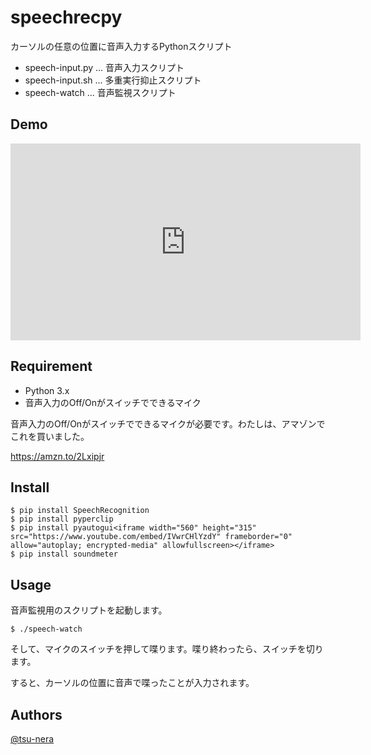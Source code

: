 speechrecpy
===

カーソルの任意の位置に音声入力するPythonスクリプト

- speech-input.py ... 音声入力スクリプト
- speech-input.sh ... 多重実行抑止スクリプト
- speech-watch ... 音声監視スクリプト

## Demo

<iframe width="560" height="315" src="https://www.youtube.com/embed/IVwrCHlYzdY" frameborder="0" allow="autoplay; encrypted-media" allowfullscreen></iframe>

## Requirement

- Python 3.x
- 音声入力のOff/Onがスイッチでできるマイク

音声入力のOff/Onがスイッチでできるマイクが必要です。わたしは、アマゾンでこれを買いました。

https://amzn.to/2Lxipjr

## Install

```
$ pip install SpeechRecognition
$ pip install pyperclip
$ pip install pyautogui<iframe width="560" height="315" src="https://www.youtube.com/embed/IVwrCHlYzdY" frameborder="0" allow="autoplay; encrypted-media" allowfullscreen></iframe>
$ pip install soundmeter
```

## Usage

音声監視用のスクリプトを起動します。

```
$ ./speech-watch
```

そして、マイクのスイッチを押して喋ります。喋り終わったら、スイッチを切ります。

すると、カーソルの位置に音声で喋ったことが入力されます。

## Authors

[@tsu-nera](https://twitter.com/tsu_nera)
